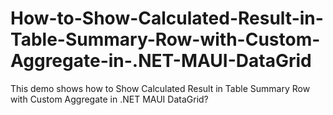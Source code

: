 # How-to-Show-Calculated-Result-in-Table-Summary-Row-with-Custom-Aggregate-in-.NET-MAUI-DataGrid
This demo shows how to Show Calculated Result in Table Summary Row with Custom Aggregate in .NET MAUI DataGrid?
